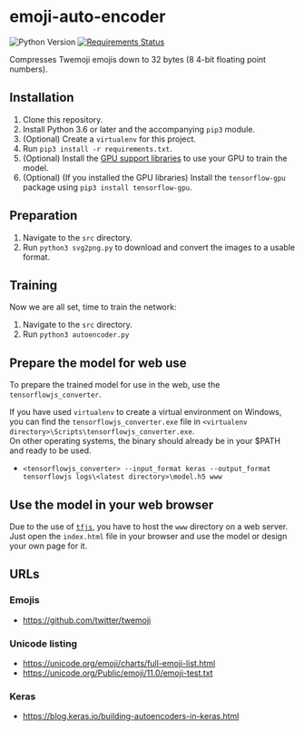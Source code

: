 # emoji-auto-encoder
![Python Version](https://img.shields.io/badge/Python-3.6%2B-blue.svg)
[![Requirements Status](https://requires.io/github/GiantTreeLP/emoji-auto-encoder/requirements.svg?branch=master)](https://requires.io/github/GiantTreeLP/emoji-auto-encoder/requirements/?branch=master)

Compresses Twemoji emojis down to 32 bytes (8 4-bit floating point numbers).

## Installation

1. Clone this repository.
1. Install Python 3.6 or later and the accompanying `pip3` module.
1. (Optional) Create a `virtualenv` for this project.
1. Run `pip3 install -r requirements.txt`.
1. (Optional) Install the [GPU support libraries](https://www.tensorflow.org/install/gpu) to use your GPU to train the model.
1. (Optional) (If you installed the GPU libraries) Install the `tensorflow-gpu` package using `pip3 install tensorflow-gpu`.

## Preparation

1. Navigate to the `src` directory.
1. Run `python3 svg2png.py` to download and convert the images to a usable format.

## Training

Now we are all set, time to train the network:

1. Navigate to the `src` directory.
1. Run `python3 autoencoder.py`

## Prepare the model for web use

To prepare the trained model for use in the web, use the `tensorflowjs_converter`.

If you have used `virtualenv` to create a virtual environment on Windows, you can find the `tensorflowjs_converter.exe` file in `<virtualenv directory>\Scripts\tensorflowjs_converter.exe`.  
On other operating systems, the binary should already be in your $PATH and ready to be used.

- `<tensorflowjs_converter> --input_format keras --output_format tensorflowjs logs\<latest directory>\model.h5 www`

## Use the model in your web browser

Due to the use of [`tfjs`](https://github.com/tensorflow/tfjs), you have to host the `www` directory on a web server.  
Just open the `index.html` file in your browser and use the model or design your own page for it.

## URLs

### Emojis

- https://github.com/twitter/twemoji

### Unicode listing

- https://unicode.org/emoji/charts/full-emoji-list.html
- https://unicode.org/Public/emoji/11.0/emoji-test.txt

### Keras

- https://blog.keras.io/building-autoencoders-in-keras.html
